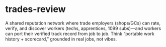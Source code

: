 # trades-review
A shared reputation network where trade employers (shops/GCs) can rate, verify, and discover workers (techs, apprentices, 1099 subs)—and workers can port their verified track record from job to job. Think “portable work history + scorecard,” grounded in real jobs, not vibes.
